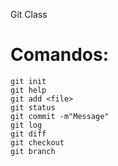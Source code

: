 Git Class

# Comandos:

```
git init
git help
git add <file>
git status
git commit -m"Message"
git log
git diff
git checkout
git branch
```
